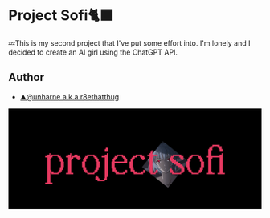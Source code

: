 
# Project Sofi🐈‍⬛

💤This is my second project that I've put some effort into. I'm lonely and I decided to create an AI girl using the ChatGPT API.


## Author

- [⛰️@unharne a.k.a r8ethatthug](https://www.github.com/unharne)


![💝](projectsofi.png)
